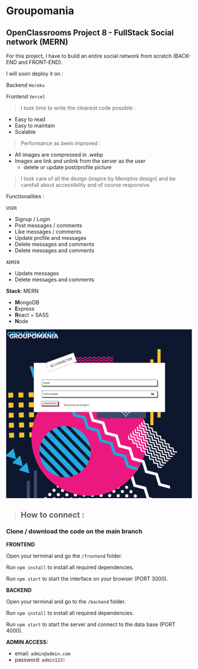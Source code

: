 # Groupomania

## OpenClassrooms Project 8 - FullStack Social network (MERN)

For this project, I have to build an entire social network from scratch (BACK-END and FRONT-END).

I will soon deploy it on :

Backend `Heroku`

Frontend `Vercel`


> I took time to write the cleanest code possible :
 - Easy to read
 - Easy to maintain
 - Scalable 
> Performance as been improved :
 - All images are compressed in .webp
 - Images are link and unlink from the server as the user 
   - delete or update post/profile picture

>I took care of all the design (inspire by Memphis design) and be carefull about accessibility and of course responsive.

Functionalities :

`USER`
- Signup / Login
- Post messages / comments
- Like messages / comments
- Update profile and messages
- Delete messages and comments
- Delete messages and comments

`ADMIN`
- Update messages
- Delete messages and comments


**Stack**: MERN

- **M**ongoDB
- **E**xpress
- **R**eact + SASS
- **N**ode

![img.png](img.png)

>## How to connect :

### Clone / download the code on the **main** branch

**FRONTEND**

Open your terminal and go the  `/frontend` folder.

Run `npm install` to install all required dependencies.

Run `npm start` to start the interface on your browser (PORT 3000).

**BACKEND**

Open your terminal and go to the `/backend` folder.

Run `npm install` to install all required dependencies.

Run `npm start` to start the server and connect to the data base (PORT 4000).

**ADMIN ACCESS:**

- email: `admin@admin.com`
- password: `admin123!`
